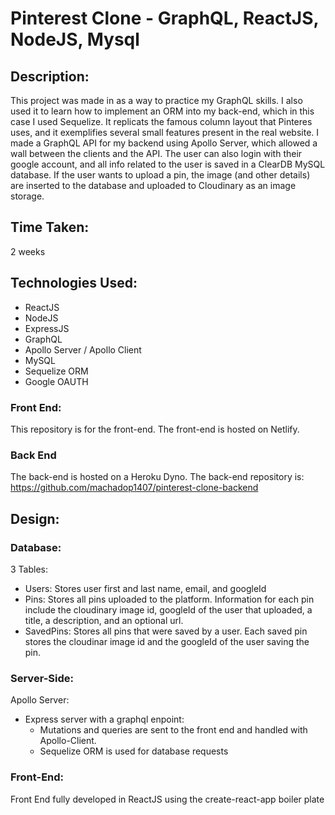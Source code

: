 # Pinterest Clone - GraphQL, ReactJS, NodeJS, Mysql


## Description:

This project was made in as a way to practice my GraphQL skills.
I also used it to learn how to implement an ORM into my
back-end, which in this case I used Sequelize. It replicats the
famous column layout that Pinteres uses, and it exemplifies
several small features present in the real website. I made a
GraphQL API for my backend using Apollo Server, which allowed a
wall between the clients and the API. The user can also login
with their google account, and all info related to the user is
saved in a ClearDB MySQL database. If the user wants to upload a
pin, the image (and other details) are inserted to the database
and uploaded to Cloudinary as an image storage.

## Time Taken:

2 weeks

## Technologies Used:

- ReactJS
- NodeJS
- ExpressJS
- GraphQL
- Apollo Server / Apollo Client
- MySQL
- Sequelize ORM
- Google OAUTH

### Front End:

This repository is for the front-end. The front-end is hosted on Netlify.

### Back End

The back-end is hosted on a Heroku Dyno. 
The back-end repository is: https://github.com/machadop1407/pinterest-clone-backend


## Design:

### Database:

3 Tables:
- Users: Stores user first and last name, email, and googleId
- Pins: Stores all pins uploaded to the platform. Information for each pin include the cloudinary image id, googleId of the user that uploaded, a title, a description, and an optional url.
- SavedPins: Stores all pins that were saved by a user. Each saved pin stores the cloudinar image id and the googleId of the user saving the pin.


### Server-Side:
Apollo Server: 
- Express server with a graphql enpoint:
  - Mutations and queries are sent to the front end and handled with Apollo-Client.
  - Sequelize ORM is used for database requests
  
### Front-End:

Front End fully developed in ReactJS using the create-react-app boiler plate
